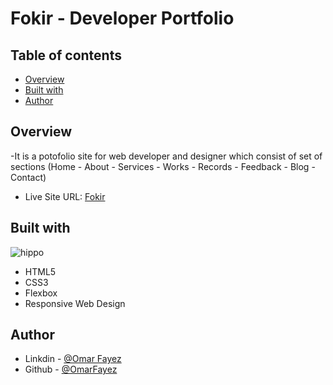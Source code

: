 # Fokir - Developer Portfolio



## Table of contents

- [Overview](#Overview)
- [Built with](#built-with)
- [Author](#author)
## Overview
-It is a potofolio site for web developer and designer which consist of set of sections (Home - About - Services - Works - Records - Feedback - Blog - Contact) 
- Live Site URL: [Fokir](https://omarfayez.github.io/01.Fokir/)
## Built with
![hippo](https://im2.ezgif.com/tmp/ezgif-2-260b0415fc53.gif)
- HTML5
- CSS3
- Flexbox
- Responsive Web Design

## Author

- Linkdin - [@Omar Fayez](https://www.linkedin.com/in/fayez-95/)
- Github - [@OmarFayez](https://github.com/OmarFayez)
